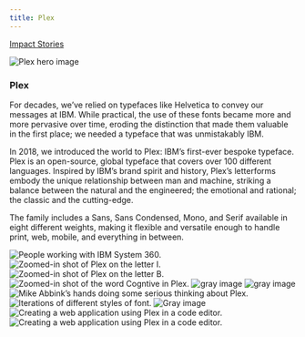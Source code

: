 ```yaml
---
title: Plex
---
```


<grid className="background--nopadding">
<column lg="16">

<p size="sm-back"><a href="/impact"><icon name="PlexArrowLeft"></icon>Impact Stories</a></p>

</column>
</grid>

<grid classname="background-bleed">
<column lg="16">

![Plex hero image](/images/Image_1.jpg)

</column>
</grid>

<grid background="gray-10">
<column md="2" lg="4">

### Plex

</column>

<column md="5" lg="8">

<p size="lg">For decades, we’ve relied on typefaces like Helvetica to convey our messages at IBM. While practical, the use of these fonts became more and more pervasive over time, eroding the distinction that made them valuable in the first place; we needed a typeface that was unmistakably IBM.</p>

<p size="lg">In 2018, we introduced the world to Plex: IBM’s first-ever bespoke typeface. Plex is an open-source, global typeface that covers over 100 different languages. Inspired by IBM’s brand spirit and history, Plex’s letterforms embody the unique relationship between man and machine, striking a balance between the natural and the engineered; the emotional and rational; the classic and the cutting-edge.</p>

<p size="lg">The family includes a Sans, Sans Condensed, Mono, and Serif available in eight different weights, making it flexible and versatile enough to handle print, web, mobile, and everything in between.</p>

<icon name="PlexArrowDown"></icon>

</column>
</grid>

<grid background="gray-10">
<column bleed={true} lg="12" offset_lg="4">

<img alt="People working with IBM System 360." src="images/Image_2.jpg">

</column>
<column bleed={true} md="4" lg="6" offset_lg="4">

<img alt="Zoomed-in shot of Plex on the letter I." src="images/Image_3.jpg">

</column>
<column bleed={true} md="4" lg="6">

<img alt="Zoomed-in shot of Plex on the letter B." src="images/Image_4.jpg">

</column>
<column bleed={true} md="4" lg="8" offset_lg="4">

<img alt="Zoomed-in shot of the word Cogntive in Plex." src="images/Image_5.jpg">

</column>
<column bleed={true} md="4" lg="4">

<img alt="gray image" src="images/Image_6.jpg">

</column>
<column bleed={true} md="5" lg="4" offset_lg="4">

<img alt="gray image" src="images/Image_7.jpg">

</column>
<column bleed={true} md="3" lg="8">

<img alt="Mike Abbink’s hands doing some serious thinking about Plex." src="images/Image_8.jpg">

</column>
<column bleed={true} md="3" lg="12" offset_lg="4">

<img alt="Iterations of different styles of font." src="images/Image_9.jpg">

</column>
<column bleed={true} md="5" lg="4" offset_lg="4">

<img alt="Gray image" src="images/Image_10.jpg">

</column>
<column bleed={true} md="5" lg="8">

<img alt="Creating a web application using Plex in a code editor." src="images/Image_11.jpg">

</column>
<column bleed={true} md="8" lg="12" offset_lg="4">

<img alt="Creating a web application using Plex in a code editor." src="images/Image_12.jpg">

</column>
</grid>
